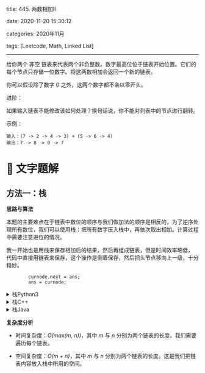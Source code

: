 title: 445. 两数相加II

date: 2020-11-20 15:30:12

categories: 2020年11月

tags: [Leetcode, Math, Linked List]

---

给你两个 非空 链表来代表两个非负整数。数字最高位位于链表开始位置。它们的每个节点只存储一位数字。将这两数相加会返回一个新的链表。

你可以假设除了数字 0 之外，这两个数字都不会以零开头。

<!-- more -->


进阶：

如果输入链表不能修改该如何处理？换句话说，你不能对列表中的节点进行翻转。


示例：
    
    输入：(7 -> 2 -> 4 -> 3) + (5 -> 6 -> 4)
    输出：7 -> 8 -> 0 -> 7
    
# 📖 文字题解
## 方法一：栈

**思路与算法**

本题的主要难点在于链表中数位的顺序与我们做加法的顺序是相反的，为了逆序处理所有数位，我们可以使用栈：把所有数字压入栈中，再依次取出相加。计算过程中需要注意进位的情况。

我一开始也是用栈来保存相加后的结果，然后再组成链表，但是时间效率略低，
代码中直接用链表来保存，这个操作是倒着保存，然后把头节点移向上一级，十分精妙。

```
        curnode.next = ans;
        ans = curnode;
```

<details>
    <summary>栈Python3</summary>

```Python3 [sol1-Python3]
class Solution:
    def addTwoNumbers(self, l1: ListNode, l2: ListNode) -> ListNode:
        s1, s2 = [], []
        while l1:
            s1.append(l1.val)
            l1 = l1.next
        while l2:
            s2.append(l2.val)
            l2 = l2.next
        ans = None
        carry = 0
        while s1 or s2 or carry != 0:
            a = 0 if not s1 else s1.pop()
            b = 0 if not s2 else s2.pop()
            cur = a + b + carry
            carry = cur // 10
            cur %= 10
            curnode = ListNode(cur)
            curnode.next = ans
            ans = curnode
        return ans
```
</details>
<details>
    <summary>栈C++</summary>

```C++ [sol1-C++]
class Solution {
public:
    ListNode* addTwoNumbers(ListNode* l1, ListNode* l2) {
        stack<int> s1, s2;
        while (l1) {
            s1.push(l1 -> val);
            l1 = l1 -> next;
        }
        while (l2) {
            s2.push(l2 -> val);
            l2 = l2 -> next;
        }
        int carry = 0;
        ListNode* ans = nullptr;
        while (!s1.empty() or !s2.empty() or carry != 0) {
            int a = s1.empty() ? 0 : s1.top();
            int b = s2.empty() ? 0 : s2.top();
            if (!s1.empty()) s1.pop();
            if (!s2.empty()) s2.pop();
            int cur = a + b + carry;
            carry = cur / 10;
            cur %= 10;
            auto curnode = new ListNode(cur);
            curnode -> next = ans;
            ans = curnode;
        }
        return ans;
    }
};
```
</details>
<details>
    <summary>栈Java</summary>


```Java [sol1-Java]
class Solution {
    public ListNode addTwoNumbers(ListNode l1, ListNode l2) {
        Deque<Integer> stack1 = new LinkedList<Integer>();
        Deque<Integer> stack2 = new LinkedList<Integer>();
        while (l1 != null) {
            stack1.push(l1.val);
            l1 = l1.next;
        }
        while (l2 != null) {
            stack2.push(l2.val);
            l2 = l2.next;
        }
        int carry = 0;
        ListNode ans = null;
        while (!stack1.isEmpty() || !stack2.isEmpty() || carry != 0) {
            int a = stack1.isEmpty() ? 0 : stack1.pop();
            int b = stack2.isEmpty() ? 0 : stack2.pop();
            int cur = a + b + carry;
            carry = cur / 10;
            cur %= 10;
            ListNode curnode = new ListNode(cur);
            curnode.next = ans;
            ans = curnode;
        }
        return ans;
    }
}
```

</details>

**复杂度分析**

- 时间复杂度：*O(max(m, n))*，其中 *m* 与 *n* 分别为两个链表的长度。我们需要遍历每个链表。

- 空间复杂度：*O(m + n)*，其中 *m* 与 *n* 分别为两个链表的长度。这是我们把链表内容放入栈中所用的空间。


